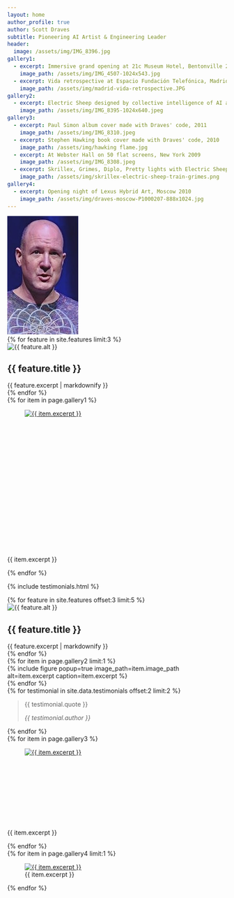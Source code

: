 ```yaml
---
layout: home
author_profile: true
author: Scott Draves
subtitle: Pioneering AI Artist & Engineering Leader
header:
  image: /assets/img/IMG_8396.jpg
gallery1:
  - excerpt: Immersive grand opening at 21c Museum Hotel, Bentonville 2013
    image_path: /assets/img/IMG_4507-1024x543.jpg
  - excerpt: Vida retrospective at Espacio Fundación Telefónica, Madrid 2012
    image_path: /assets/img/madrid-vida-retrospective.JPG
gallery2:
  - excerpt: Electric Sheep designed by collective intelligence of AI and human artists
    image_path: /assets/img/IMG_8395-1024x640.jpeg 
gallery3:
  - excerpt: Paul Simon album cover made with Draves' code, 2011
    image_path: /assets/img/IMG_8310.jpeg
  - excerpt: Stephen Hawking book cover made with Draves' code, 2010
    image_path: /assets/img/hawking flame.jpg
  - excerpt: At Webster Hall on 50 flat screens, New York 2009
    image_path: /assets/img/IMG_8308.jpeg
  - excerpt: Skrillex, Grimes, Diplo, Pretty lights with Electric Sheep, summer tour 2012
    image_path: /assets/img/skrillex-electric-sheep-train-grimes.png
gallery4:
  - excerpt: Opening night of Lexus Hybrid Art, Moscow 2010
    image_path: /assets/img/draves-moscow-P1000207-888x1024.jpg
---
```


<div> 
  <img class="author__avatar-img" src="/assets/img/face.jpg" alt="Author">
</div>

<div class="feature__wrapper custom-features custom-features-first" data-aos="fade-up">
  {% for feature in site.features limit:3 %}
    <div class="feature__item custom-feature">
      <div class="archive__item">
        <div class="archive__item-icon">
          <img src="{{ feature.image_path | relative_url }}" alt="{{ feature.alt }}">
        </div>
        <div class="archive__item-body">
          <h2 class="archive__item-title">{{ feature.title }}</h2>
          <div class="archive__item-excerpt">
            {{ feature.excerpt | markdownify }}
          </div>
        </div>
      </div>
    </div>
  {% endfor %}
</div>

<div class="figure-row figure-row-two d-flex" data-aos="fade-up" data-aos-delay="100">
  {% for item in page.gallery1 %}
    <div style="max-width: 450px">
      <figure class="" style="max-width: 100%; height: 320px" data-aos="zoom-in" data-aos-delay="{{ forloop.index | times: 100 }}">
        <a href="{{ item.image_path }}" class="image-popup" title="{{ item.excerpt }}">
          <img style="width: 100%; height: 350px" src="{{ item.image_path }}" alt="{{ item.excerpt }}">
        </a>
      </figure>
      <figcaption style="width: fit-content;">
        <p style="width: fit-content;">{{ item.excerpt }}</p>
      </figcaption>
    </div>
  {% endfor %}
</div>


{% include testimonials.html %}


<div class="feature__wrapper custom-features" data-aos="fade-up" data-aos-delay="200">
   {% for feature in site.features offset:3 limit:5 %}
    <div class="feature__item custom-feature">
      <div class="archive__item">
        <div class="archive__item-icon">
          <img src="{{ feature.image_path | relative_url }}" alt="{{ feature.alt }}">
        </div>
        <div class="archive__item-body">
          <h2 class="archive__item-title">{{ feature.title }}</h2>
          <div class="archive__item-excerpt">
            {{ feature.excerpt | markdownify }}
          </div>
        </div>
      </div>
    </div>
  {% endfor %}
</div>


<div class="testimonials-gallery-row" data-aos="fade-up" data-aos-delay="300">
  {% for item in page.gallery2 limit:1 %}
      <div class="gallery-column">
      {% include figure popup=true image_path=item.image_path alt=item.excerpt caption=item.excerpt %}
  </div>
  {% endfor %}
  <div class="testimonials-column">
    {% for testimonial in site.data.testimonials offset:2 limit:2 %}
      <blockquote class="testimonial">
        <p>{{ testimonial.quote }}</p>
        <cite>{{ testimonial.author }}</cite>
      </blockquote>
    {% endfor %}
  </div>
</div>

<div class="figure-row d-flex" data-aos="fade-up" data-aos-delay="400">
  {% for item in page.gallery3 %}
    <div style="max-width: 215px">
      <figure class="" style="max-width: 100%; height: 170px" data-aos="flip-left" data-aos-delay="{{ forloop.index | times: 100 }}">
        <a href="{{ item.image_path }}" class="image-popup" title="{{ item.excerpt }}">
          <img style="height: 200px" src="{{ item.image_path }}" alt="{{ item.excerpt }}">
        </a>
      </figure>
      <figcaption style="width: fit-content;">
        <p style="width: fit-content;">{{ item.excerpt }}</p>
      </figcaption>
    </div>
  {% endfor %}
</div>

<div class="figure-row-horizontal" data-aos="fade-up" data-aos-delay="500">
  {% for item in page.gallery4 limit:1 %}
    <figure>
      <div class="horizontal-image-container">
        <a href="{{ item.image_path }}" class="image-popup" title="{{ item.excerpt }}">
          <img src="{{ item.image_path }}" alt="{{ item.excerpt }}" class="horizontal-image">
        </a>
      </div>
      <figcaption>{{ item.excerpt }}</figcaption>
    </figure>
  {% endfor %}
</div>
